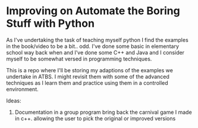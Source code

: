 # Improving on Automate the Boring Stuff with Python

As I've undertaking the task of teaching myself python I find the examples in the book/video to be a bit.. odd. I've done some basic in elementary school way back when and I've done some C++ and Java and I consider myself to be somewhat versed in programming techniques. 

This is a repo where I'll be storing my adaptions of the examples we undertake in ATBS. I might revisit them with some of the advanced techniques as I learn them and practice using them in a controlled environment.

Ideas:
1. Documentation in a group program bring back the carnival game I made in c++. allowing the user to pick the original or improved versions